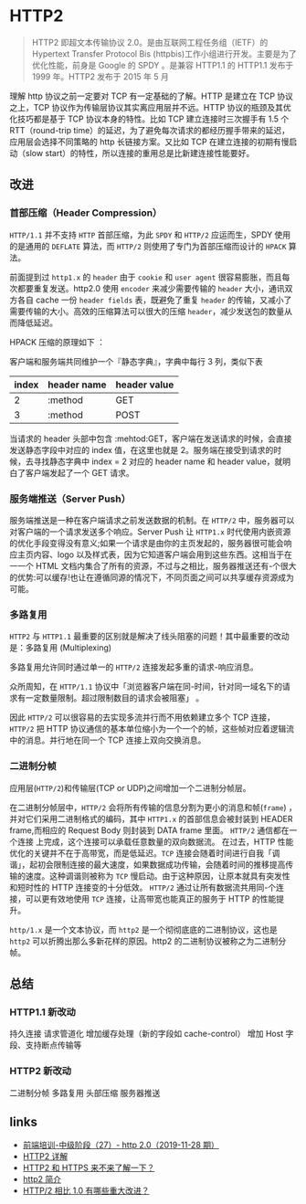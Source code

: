 # HTTP2

> HTTP2 即超文本传输协议 2.0。是由互联网工程任务组（IETF）的 Hypertext Transfer Protocol Bis (httpbis)工作小组进行开发。主要是为了优化性能，前身是 Google 的 SPDY 。是兼容 HTTP1.1 的 HTTP1.1 发布于 1999 年。HTTP2 发布于 2015 年 5 月

理解 http 协议之前一定要对 TCP 有一定基础的了解。HTTP 是建立在 TCP 协议之上，TCP 协议作为传输层协议其实离应用层并不远。HTTP 协议的瓶颈及其优化技巧都是基于 TCP 协议本身的特性。比如 TCP 建立连接时三次握手有 1.5 个 RTT（round-trip time）的延迟，为了避免每次请求的都经历握手带来的延迟，应用层会选择不同策略的 http 长链接方案。又比如 TCP 在建立连接的初期有慢启动（slow start）的特性，所以连接的重用总是比新建连接性能要好。

## 改进

### 首部压缩（Header Compression）

`HTTP/1.1` 并不支持 `HTTP` 首部压缩，为此 `SPDY` 和 `HTTP/2` 应运而生，SPDY 使用的是通用的 `DEFLATE` 算法，而 `HTTP/2` 则使用了专门为首部压缩而设计的 `HPACK` 算法。

前面提到过 `http1.x` 的 `header` 由于 `cookie` 和 `user agent` 很容易膨胀，而且每次都要重复发送。http2.0 使用 `encoder` 来减少需要传输的 `header` 大小，通讯双方各自 cache 一份 `header fields` 表，既避免了重复 `header` 的传输，又减小了需要传输的大小。高效的压缩算法可以很大的压缩 `header`，减少发送包的数量从而降低延迟。

HPACK 压缩的原理如下 ：

客户端和服务端共同维护一个『静态字典』，字典中每行 3 列，类似下表

| index | header name | header value |
| ----- | ----------- | ------------ |
| 2     | :method     | GET          |
| 3     | :method     | POST         |

当请求的 header 头部中包含 :mehtod:GET，客户端在发送请求的时候，会直接发送静态字段中对应的 index 值，在这里也就是 2。服务端在接受到请求的时候，去寻找静态字典中 index = 2 对应的 header name 和 header value，就明白了客户端发起了一个 GET 请求。

### 服务端推送（Server Push）

服务端推送是一种在客户端请求之前发送数据的机制。在 `HTTP/2` 中，服务器可以对客户端的一个请求发送多个响应。Server Push 让 `HTTP1.x` 时代使用内嵌资源的优化手段变得没有意义;如果一个请求是由你的主页发起的，服务器很可能会响应主页内容、logo 以及样式表，因为它知道客户端会用到这些东西。这相当于在一一个 HTML 文档内集合了所有的资源，不过与之相比，服务器推送还有-个很大的优势:可以缓存!也让在遵循同源的情况下，不同页面之间可以共享缓存资源成为可能。

### 多路复用

`HTTP2` 与 `HTTP1.1` 最重要的区别就是解决了线头阻塞的问题！其中最重要的改动是：多路复用 (Multiplexing)

多路复用允许同时通过单一的 `HTTP/2` 连接发起多重的请求-响应消息。

众所周知，在 `HTTP/1.1` 协议中「浏览器客户端在同-时间，针对同一域名下的请求有一定数量限制。超过限制数目的请求会被阻塞」 。

因此 `HTTP/2` 可以很容易的去实现多流并行而不用依赖建立多个 TCP 连接，`HTTP/2` 把 HTTP 协议通信的基本单位缩小为一个一个的帧，这些帧对应着逻辑流中的消息。并行地在同一个 TCP 连接上双向交换消息。

### 二进制分帧

应用层(`HTTP/2`)和传输层(TCP or UDP)之间增加一个二进制分帧层。

在二进制分帧层中，`HTTP/2` 会将所有传输的信息分割为更小的消息和帧(`frame`) ，并对它们采用二进制格式的编码，其中 `HTTP1.x` 的首部信息会被封装到 HEADER frame,而相应的 Request Body 则封装到 DATA frame 里面。
`HTTP/2` 通信都在一个连接 上完成，这个连接可以承载任意数量的双向数据流。
在过去，HTTP 性能优化的关键并不在于高带宽，而是低延迟。`TCP` 连接会随着时间进行自我「调谐」，起初会限制连接的最大速度，如果数据成功传输，会随着时间的推移提高传输的速度。这种调谐则被称为 `TCP` 慢启动。由于这种原因，让原本就具有突发性和短时性的 HTTP 连接变的十分低效。
`HTTP/2` 通过让所有数据流共用同-个连接，可以更有效地使用 `TCP` 连接，让高带宽也能真正的服务于 HTTP 的性能提升。

`http/1.x` 是一个文本协议，而 `http2` 是一个彻彻底底的二进制协议，这也是 `http2` 可以折腾出那么多新花样的原因。http2 的二进制协议被称之为二进制分帧。

## 总结

### HTTP1.1 新改动

持久连接
请求管道化
增加缓存处理（新的字段如 cache-control）
增加 Host 字段、支持断点传输等

### HTTP2 新改动

二进制分帧
多路复用
头部压缩
服务器推送

## links

- [前端培训-中级阶段（27）- http 2.0（2019-11-28 期）](https://segmentfault.com/a/1190000020989869)
- [HTTP2 详解](https://juejin.im/post/5b88a4f56fb9a01a0b31a67e)
- [HTTP2 和 HTTPS 来不来了解一下？](https://juejin.im/post/5b5ef5a25188251af86bfebf)
- [http2 简介](https://juejin.im/post/5aaccf8f51882555784dbabc)
- [HTTP/2 相比 1.0 有哪些重大改进？](https://www.zhihu.com/question/34074946)
